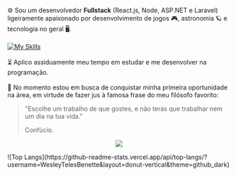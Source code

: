 ⚙️ Sou um desenvolvedor **Fullstack** (React.js, Node, ASP.NET e Laravel) ligeiramente apaixonado por desenvolvimento de jogos 🎮, astronomia 🪐 e tecnologia no geral 🖥️.
<br/><br/>
[![My Skills](https://skillicons.dev/icons?i=html,css,js,cs,php,nodejs,dotnet,laravel,postman,git&perline=5)](https://skillicons.dev)
<br/><br/>
⏳ Aplico assiduamente meu tempo em estudar e me desenvolver na programação.
<br/><br/>
💼 No momento estou em busca de conquistar minha primeira oportunidade na área, em virtude de fazer jus à famosa frase do meu filósofo favorito:
> "Escolhe um trabalho de que gostes, e não terás que trabalhar nem um dia na tua vida."
>
> Confúcio.
> <br/>
>
<p align="center">
  <a href="#">
    <img src="https://skillicons.dev/icons?i=git,kubernetes,docker,c,vim](https://github-readme-stats.vercel.app/api/top-langs/?username=WesleyTelesBenette&layout=donut-vertical&theme=github_dark)" />
  </a>
</p>
![Top Langs](https://github-readme-stats.vercel.app/api/top-langs/?username=WesleyTelesBenette&layout=donut-vertical&theme=github_dark)
